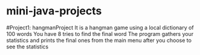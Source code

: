 # mini-java-projects

#Project1: hangmanProject
It is a hangman game using a local dictionary of 100 words
You have 8 tries to find the final word
The program gathers your statistics and prints the final ones from the main menu after you choose to see the statistics

